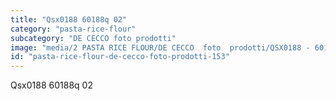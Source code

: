 ```yaml
---
title: "Qsx0188 60188q 02"
category: "pasta-rice-flour"
subcategory: "DE CECCO foto prodotti"
image: "media/2 PASTA RICE FLOUR/DE CECCO  foto  prodotti/QSX0188 - 60188Q-02.jpg"
id: "pasta-rice-flour-de-cecco-foto-prodotti-153"
---
```


Qsx0188 60188q 02
